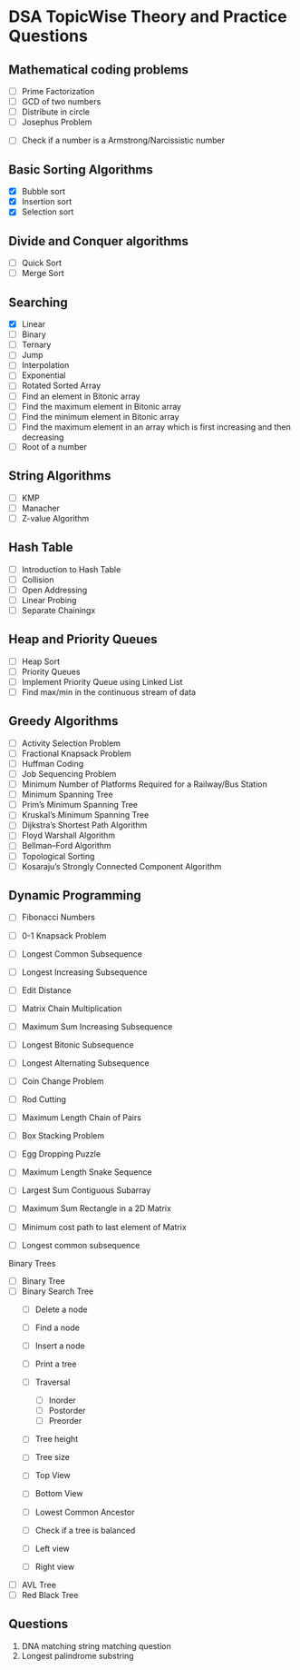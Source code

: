 # DSA TopicWise Theory and Practice Questions

Mathematical coding problems 
----------------------------

- [ ]  Prime Factorization
- [ ]  GCD of two
numbers
- [ ]  Distribute in circle
- [ ]  Josephus Problem
<!-- - [ ]  Check if a number is a power of another number
- [ ]  Check if a number is a Fibonacci number
- [ ]  Check if a number is a Lucas number
- [ ]  Check if a number is a Catalan number
- [ ]  Check if a number is a Bell number
- [ ]  Check if a number is a Perfect number
- [ ]  Check if a number is a Prime number
- [ ]  Check if a number is a Palindrome
- [ ]  Check if a number is a Magic number
- [ ]  Check if a number is a Happy number -->
- [ ]  Check if a number is a Armstrong/Narcissistic number

Basic Sorting Algorithms
------------------------

- [x]  Bubble sort
- [x]  Insertion sort
- [x]  Selection sort

Divide and Conquer algorithms 
-----------------------------

- [ ]  Quick Sort
- [ ]  Merge Sort

Searching
---------
- [x]  Linear
- [ ]  Binary
- [ ]  Ternary
- [ ]  Jump
- [ ]  Interpolation
- [ ]  Exponential
- [ ]  Rotated Sorted Array
- [ ]  Find an element in Bitonic array
- [ ]  Find the maximum element in Bitonic array
- [ ]  Find the minimum element in Bitonic array
- [ ] Find the maximum element in an array which is first increasing and then decreasing
- [ ]  Root of a number

String Algorithms
-----------------
- [ ]  KMP
- [ ]  Manacher
- [ ]  Z-value
Algorithm

Hash Table
----------

- [ ]  Introduction to Hash Table
- [ ]  Collision
- [ ]  Open Addressing
- [ ]  Linear Probing
- [ ]  Separate Chainingx

Heap and Priority Queues 
------------------------

- [ ]  Heap Sort
- [ ]  Priority Queues
- [ ]  Implement
Priority Queue using Linked List
- [ ]  Find max/min in the continuous stream
of data

Greedy Algorithms
-----------------

- [ ] Activity Selection Problem
- [ ] Fractional Knapsack Problem
- [ ] Huffman Coding
- [ ] Job Sequencing Problem
- [ ] Minimum Number of Platforms Required for a Railway/Bus Station
- [ ] Minimum Spanning Tree
- [ ] Prim’s Minimum Spanning Tree
- [ ] Kruskal’s Minimum Spanning Tree
- [ ] Dijkstra’s Shortest Path Algorithm
- [ ] Floyd Warshall Algorithm
- [ ] Bellman–Ford Algorithm
- [ ] Topological Sorting
- [ ] Kosaraju’s Strongly Connected Component Algorithm

Dynamic Programming
-------------------
- [ ] Fibonacci Numbers
- [ ] 0-1 Knapsack Problem
- [ ] Longest Common Subsequence
- [ ] Longest Increasing Subsequence
- [ ] Edit Distance
- [ ] Matrix Chain Multiplication
- [ ] Maximum Sum Increasing Subsequence
- [ ] Longest Bitonic Subsequence
- [ ] Longest Alternating Subsequence
- [ ] Coin Change Problem
- [ ] Rod Cutting
- [ ] Maximum Length Chain of Pairs
- [ ] Box Stacking Problem
- [ ] Egg Dropping Puzzle
- [ ] Maximum Length Snake Sequence
- [ ] Largest Sum Contiguous Subarray
- [ ] Maximum Sum Rectangle in a 2D Matrix

- [ ] Minimum cost path to last element of Matrix
- [ ] Longest common subsequence

Binary Trees
- [ ] Binary Tree
- [ ] Binary Search Tree
    - [ ] Delete a node
    - [ ] Find a node
    - [ ] Insert a node
    - [ ] Print a tree
    - [ ] Traversal
        - [ ] Inorder
        - [ ] Postorder
        - [ ] Preorder
    - [ ] Tree height
    - [ ] Tree size
    - [ ] Top View
    - [ ] Bottom View
    - [ ] Lowest Common Ancestor
    - [ ] Check if a tree is balanced
    - [ ] Left view
    - [ ] Right view


- [ ] AVL Tree
- [ ] Red Black Tree

## Questions

1. DNA matching string matching question
2. Longest palindrome substring